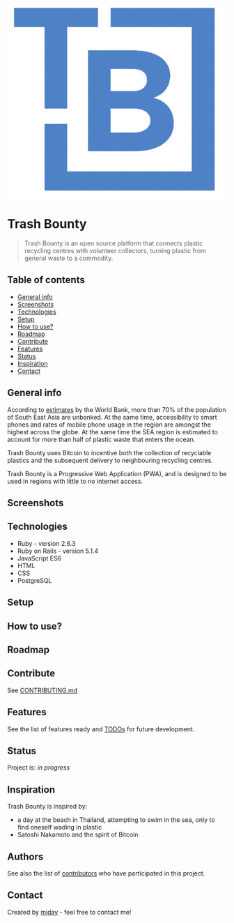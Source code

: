 
![Trash Bounty Logo](https://github.com/mjday/trashbounty/blob/master/app/assets/images/trashbounty-logo.png)

# Trash Bounty
> Trash Bounty is an open source platform that connects plastic recycling centres with volunteer collectors, turning plastic from general waste to a commodity.

## Table of contents
* [General info](#general-info)
* [Screenshots](#screenshots)
* [Technologies](#technologies)
* [Setup](#setup)
* [How to use?](#how-to-use?)
* [Roadmap](#roadmap)
* [Contribute](#contribute)
* [Features](#features)
* [Status](#status)
* [Inspiration](#inspiration)
* [Contact](#contact)

## General info

According to [estimates](https://blogs.worldbank.org/allaboutfinance/financial-inclusion-asias-unbanked) by the World Bank, more than 70% of the population of South East Asia are unbanked. At the same time, accessibility to smart phones and rates of mobile phone usage in the region are amongst the highest across the globe. At the same time the SEA region is estimated to account for more than half of plastic waste that enters the ocean.

Trash Bounty uses Bitcoin to incentive both the collection of recyclable plastics and the subsequent delivery to neighbouring recycling centres.

Trash Bounty is a Progressive Web Application (PWA), and is designed to be used in regions with little to no internet access.

## Screenshots


## Technologies
* Ruby - version 2.6.3
* Ruby on Rails - version 5.1.4
* JavaScript ES6
* HTML
* CSS
* PostgreSQL

## Setup


## How to use?


## Roadmap


## Contribute
See [CONTRIBUTING.md](https://github.com/mjday/trashbounty/blob/master/CONTRIBUTING.md)


## Features
See the list of features ready and [TODOs](https://github.com/mjday/trashbounty/projects/1) for future development.


## Status
Project is: _in progress_

## Inspiration
Trash Bounty is inspired by:

* a day at the beach in Thailand, attempting to swim in the sea, only to find oneself wading in plastic
* Satoshi Nakamoto and the spirit of Bitcoin

## Authors

See also the list of [contributors](https://github.com/mjday/trashbounty/graphs/contributors) who have participated in this project.

## Contact
Created by [mjday](https://github.com/mjday) - feel free to contact me!
